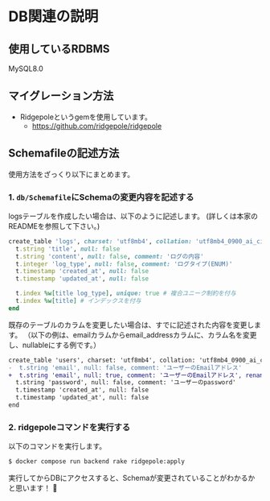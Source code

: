 # DB関連の説明
## 使用しているRDBMS
MySQL8.0

## マイグレーション方法
- Ridgepoleというgemを使用しています。
  - https://github.com/ridgepole/ridgepole

## Schemafileの記述方法
使用方法をざっくり以下にまとめます。

### 1. `db/Schemafile`にSchemaの変更内容を記述する
logsテーブルを作成したい場合は、以下のように記述します。
(詳しくは本家のREADMEを参照して下さい。)
```ruby
create_table 'logs', charset: 'utf8mb4', collation: 'utf8mb4_0900_ai_ci', force: :cascade do |t|
  t.string 'title', null: false
  t.string 'content', null: false, comment: 'ログの内容'
  t.integer 'log_type', null: false, comment: 'ログタイプ(ENUM)'
  t.timestamp 'created_at', null: false
  t.timestamp 'updated_at', null: false

  t.index %w[title log_type], unique: true # 複合ユニーク制約を付与
  t.index %w[title] # インデックスを付与
end
```

既存のテーブルのカラムを変更したい場合は、すでに記述された内容を変更します。
（以下の例は、emailカラムからemail_addressカラムに、カラム名を変更し、nullableにする例です。）
```diff
create_table 'users', charset: 'utf8mb4', collation: 'utf8mb4_0900_ai_ci', force: :cascade do |t|
-  t.string 'email', null: false, comment: 'ユーザーのEmailアドレス'
+  t.string 'email', null: true, comment: 'ユーザーのEmailアドレス', renamed_from: 'email_address'
  t.string 'password', null: false, comment: 'ユーザーのpassword'
  t.timestamp 'created_at', null: false
  t.timestamp 'updated_at', null: false
end
```

### 2. ridgepoleコマンドを実行する
以下のコマンドを実行します。
```bash
$ docker compose run backend rake ridgepole:apply
```
実行してからDBにアクセスすると、Schemaが変更されていることがわかるかと思います！ :tada:
